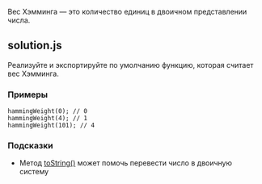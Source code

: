 Вес Хэмминга — это количество единиц в двоичном представлении числа.

## solution.js

Реализуйте и экспортируйте по умолчанию функцию, которая считает вес Хэмминга.

### Примеры

```
hammingWeight(0); // 0
hammingWeight(4); // 1
hammingWeight(101); // 4
```

### Подсказки

- Метод [toString()](https://developer.mozilla.org/ru/docs/Web/JavaScript/Reference/Global_Objects/Number/toString) может помочь перевести число в двоичную систему